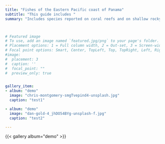 ```yaml
---
title: "Fishes of the Eastern Pacific coast of Panama"
subtitle: "This guide includes "
summary: "Includes species reported on coral reefs and on shallow rocky shores in the Coiba National Park and the Pearl Islands."



# Featured image
# To use, add an image named `featured.jpg/png` to your page's folder.
# Placement options: 1 = Full column width, 2 = Out-set, 3 = Screen-width
# Focal point options: Smart, Center, TopLeft, Top, TopRight, Left, Right, BottomLeft, Bottom, BottomRight
#image:
#  placement: 3
#  caption: ''
#  focal_point: ""
#  preview_only: true


gallery_item:
- album: "demo"
  image: "chris-montgomery-smgTvepind4-unsplash.jpg"
  caption: "test1"

- album: "demo"
  image: "dan-gold-4_jhDO54BYg-unsplash-f.jpg"
  caption: "test2"

---
```

{{< gallery album="demo" >}}

